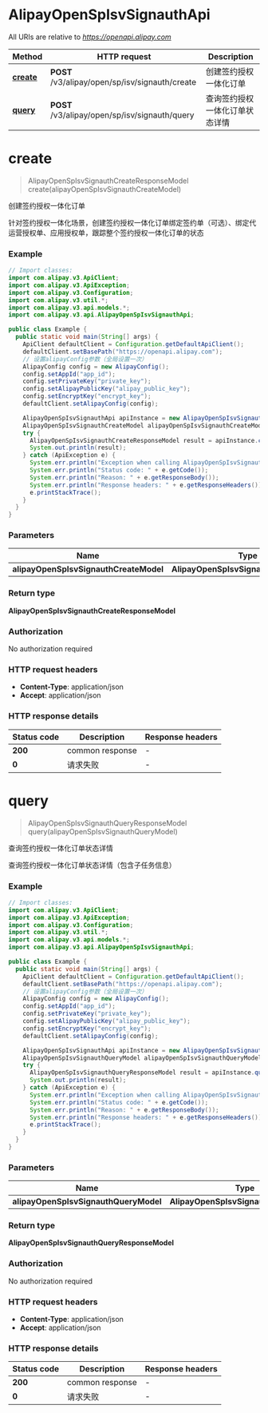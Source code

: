 # AlipayOpenSpIsvSignauthApi

All URIs are relative to *https://openapi.alipay.com*

| Method | HTTP request | Description |
|------------- | ------------- | -------------|
| [**create**](AlipayOpenSpIsvSignauthApi.md#create) | **POST** /v3/alipay/open/sp/isv/signauth/create | 创建签约授权一体化订单 |
| [**query**](AlipayOpenSpIsvSignauthApi.md#query) | **POST** /v3/alipay/open/sp/isv/signauth/query | 查询签约授权一体化订单状态详情 |


<a name="create"></a>
# **create**
> AlipayOpenSpIsvSignauthCreateResponseModel create(alipayOpenSpIsvSignauthCreateModel)

创建签约授权一体化订单

针对签约授权一体化场景，创建签约授权一体化订单绑定签约单（可选）、绑定代运营授权单、应用授权单，跟踪整个签约授权一体化订单的状态

### Example
```java
// Import classes:
import com.alipay.v3.ApiClient;
import com.alipay.v3.ApiException;
import com.alipay.v3.Configuration;
import com.alipay.v3.util.*;
import com.alipay.v3.api.models.*;
import com.alipay.v3.api.AlipayOpenSpIsvSignauthApi;

public class Example {
  public static void main(String[] args) {
    ApiClient defaultClient = Configuration.getDefaultApiClient();
    defaultClient.setBasePath("https://openapi.alipay.com");
    // 设置alipayConfig参数（全局设置一次）
    AlipayConfig config = new AlipayConfig();
    config.setAppId("app_id");
    config.setPrivateKey("private_key");
    config.setAlipayPublicKey("alipay_public_key");
    config.setEncryptKey("encrypt_key");
    defaultClient.setAlipayConfig(config);

    AlipayOpenSpIsvSignauthApi apiInstance = new AlipayOpenSpIsvSignauthApi(defaultClient);
    AlipayOpenSpIsvSignauthCreateModel alipayOpenSpIsvSignauthCreateModel = new AlipayOpenSpIsvSignauthCreateModel(); // AlipayOpenSpIsvSignauthCreateModel | 
    try {
      AlipayOpenSpIsvSignauthCreateResponseModel result = apiInstance.create(alipayOpenSpIsvSignauthCreateModel);
      System.out.println(result);
    } catch (ApiException e) {
      System.err.println("Exception when calling AlipayOpenSpIsvSignauthApi#create");
      System.err.println("Status code: " + e.getCode());
      System.err.println("Reason: " + e.getResponseBody());
      System.err.println("Response headers: " + e.getResponseHeaders());
      e.printStackTrace();
    }
  }
}
```

### Parameters

| Name | Type | Description  | Notes |
|------------- | ------------- | ------------- | -------------|
| **alipayOpenSpIsvSignauthCreateModel** | **AlipayOpenSpIsvSignauthCreateModel**|  | [optional] |

### Return type

**AlipayOpenSpIsvSignauthCreateResponseModel**

### Authorization

No authorization required

### HTTP request headers

 - **Content-Type**: application/json
 - **Accept**: application/json

### HTTP response details
| Status code | Description | Response headers |
|-------------|-------------|------------------|
| **200** | common response |  -  |
| **0** | 请求失败 |  -  |

<a name="query"></a>
# **query**
> AlipayOpenSpIsvSignauthQueryResponseModel query(alipayOpenSpIsvSignauthQueryModel)

查询签约授权一体化订单状态详情

查询签约授权一体化订单状态详情（包含子任务信息）

### Example
```java
// Import classes:
import com.alipay.v3.ApiClient;
import com.alipay.v3.ApiException;
import com.alipay.v3.Configuration;
import com.alipay.v3.util.*;
import com.alipay.v3.api.models.*;
import com.alipay.v3.api.AlipayOpenSpIsvSignauthApi;

public class Example {
  public static void main(String[] args) {
    ApiClient defaultClient = Configuration.getDefaultApiClient();
    defaultClient.setBasePath("https://openapi.alipay.com");
    // 设置alipayConfig参数（全局设置一次）
    AlipayConfig config = new AlipayConfig();
    config.setAppId("app_id");
    config.setPrivateKey("private_key");
    config.setAlipayPublicKey("alipay_public_key");
    config.setEncryptKey("encrypt_key");
    defaultClient.setAlipayConfig(config);

    AlipayOpenSpIsvSignauthApi apiInstance = new AlipayOpenSpIsvSignauthApi(defaultClient);
    AlipayOpenSpIsvSignauthQueryModel alipayOpenSpIsvSignauthQueryModel = new AlipayOpenSpIsvSignauthQueryModel(); // AlipayOpenSpIsvSignauthQueryModel | 
    try {
      AlipayOpenSpIsvSignauthQueryResponseModel result = apiInstance.query(alipayOpenSpIsvSignauthQueryModel);
      System.out.println(result);
    } catch (ApiException e) {
      System.err.println("Exception when calling AlipayOpenSpIsvSignauthApi#query");
      System.err.println("Status code: " + e.getCode());
      System.err.println("Reason: " + e.getResponseBody());
      System.err.println("Response headers: " + e.getResponseHeaders());
      e.printStackTrace();
    }
  }
}
```

### Parameters

| Name | Type | Description  | Notes |
|------------- | ------------- | ------------- | -------------|
| **alipayOpenSpIsvSignauthQueryModel** | **AlipayOpenSpIsvSignauthQueryModel**|  | [optional] |

### Return type

**AlipayOpenSpIsvSignauthQueryResponseModel**

### Authorization

No authorization required

### HTTP request headers

 - **Content-Type**: application/json
 - **Accept**: application/json

### HTTP response details
| Status code | Description | Response headers |
|-------------|-------------|------------------|
| **200** | common response |  -  |
| **0** | 请求失败 |  -  |

